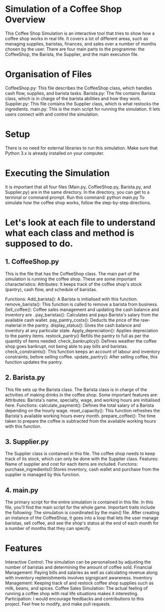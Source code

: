 # Simulation of a Coffee Shop Overview
This Coffee Shop Simulation is an interactive tool that tries to show how a coffee shop works in real life. It covers a lot of different areas, such as managing supplies, baristas, finances, and sales over a number of months chosen by the user. There are four main parts to the programme: the CoffeeShop, the Barista, the Supplier, and the main execution file.

# Organisation of Files
CoffeeShop.py: This file describes the CoffeeShop class, which handles cash flow, supplies, and barista tasks.
Barista.py: The file contains Barista class, which is in charge of the barista abilities and how they work.
Supplier.py: This file contains the Supplier class, which is what restocks the ingredients.
main.py: This is the main script for running the simulation. It lets users connect with and control the simulation.

# Setup
There is no need for external libraries to run this simulation. Make sure that Python 3.x is already installed on your computer.

# Executing the Simulation
It is important that all four files (Main.py, CoffeeShop.py, Barista.py, and Supplier.py) are in the same directory.
In the directory, you can get to a terminal or command prompt.
Run this command: python main.py
To simulate how the coffee shop works, follow the step-by-step directions.


# Let's look at each file to understand what each class and method is supposed to do.
## 1. CoffeeShop.py
This is the file that has the CoffeeShop class. The main part of the simulation is running the coffee shop. These are some important characteristics:
Attributes: It keeps track of the coffee shop's stock (pantry), cash flow, and schedule of baristas.

Functions: 
Add_barista(): A Barista is initialised with this function.
remove_barista(): This function is called to remove a barista from business.
Sell_coffee(): Coffee sales management and updating the cash balance and inventory are .
pay_baristas(): Calculates and pays Barista's salary from the available cash wallet.
pay_pantry_costs(): Deducts the price of the raw-material in the pantry.
display_status(): Gives the cash balance and inventory at any particular state.
Apply_depreciation(): Applies depreciation to the pantry items.
restock_pantry() Refills the pantry to full as per the quantity of items needed.
check_bankruptcy(): Defines weather the coffee shop goes bankrupt, not being able to pay bills and baristas.
check_constraints(): This function keeps an account of labour and inventory constraints, before selling coffee.
update_pantry(): After selling coffee, this function updates the pantry.

## 2. Barista.py
This file sets up the Barista class. The Barista class is in charge of the activities of making drinks in the coffee shop. Some important features are:
Attributes: Barista's name, specialty, wage, and working hours are initialised here.
Functions:
calculate_payment(): Defines the total salary of a Barista depending on the hourly wage.
reset_capacity(): This function refreshes the Barista's available working hours every month.
prepare_coffee(): The time taken to prepare the coffee is subtracted from the available working hours with this function.

## 3. Supplier.py
The Supplier class is contained in this file. The coffee shop needs to keep track of its stock, which can only be done with the Supplier class.
Features: Name of supplier and cost for each items are included.
Functons:
purchase_ingredients():Stores inventory, cash wallet and purchase from the supplier is managed by this function.

## 4. main.py
The primary script for the entire simulation is contained in this file. In this file, you'll find the main script for the whole game. Important traits include the following:
The simulation is coordinated by the main() file. After creating an instance of the CoffeeShop, it goes into a loop that lets the user manage baristas, sell coffee, and see the shop's status at the end of each month for a number of months that they can specify.


# Features
Interactive Control: The simulation can be personalised by adjusting the number of baristas and determining the amount of coffee sold.
Financial Management: Paying bills and salaries as well as calculating revenue along with inventory replenishments involves signigicant awareness.
Inventory Management: Keeping track of and restock coffee shop supplies such as milk, beans, and spices.
Coffee Sales Simulation: The actual feeling of running a coffee shop with real life situations makes it interesting.
Participation: I would encourage feedbacks and contributions to this project. Feel free to modify, and make pull requests.


